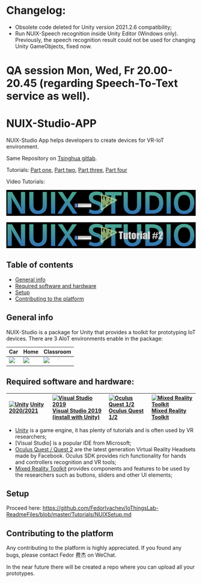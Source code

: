 # Changelog: 
* Obsolete code deleted for Unity version 2021.2.6 compatibility;
* Run NUIX-Speech recognition inside Unity Editor (Windows only). Previously, the speech recognition result could not be used for changing Unity GameObjects, fixed now.

# QA session Mon, Wed, Fr 20.00-20.45 (regarding Speech-To-Text service as well).

# NUIX-Studio-APP
NUIX-Studio App helps developers to create devices for VR-IoT environment.

Same Repository on [Tsinghua gitlab](https://git.tsinghua.edu.cn/feij21/NUIX-Studio-APP).

Tutorials: [Part one](https://github.com/FedorIvachev/IoThingsLab-ReadmeFiles/blob/master/Tutorials/NUIXSetup.md), [Part two](https://github.com/FedorIvachev/IoThingsLab-ReadmeFiles/blob/master/Tutorials/NUIXTutorial.md), [Part three](https://github.com/FedorIvachev/IoThingsLab-ReadmeFiles/blob/master/Tutorials/NUIXTutorial-DeviceCreation.md), [Part four](https://github.com/FedorIvachev/IoThingsLab-ReadmeFiles/blob/master/Tutorials/NUIXDevices.md)

Video Tutorials:

[![Video demo](https://github.com/FedorIvachev/IoThingsLab-ReadmeFiles/blob/master/Readme/Files/NUIX-LOGO.png)](https://cloud.tsinghua.edu.cn/f/537b9df8473b415d9cc4/)

[![Tutorial-2](https://github.com/FedorIvachev/IoThingsLab-ReadmeFiles/blob/master/Readme/Files/NUIX-LOGO-Tutorial-2.jpg)](https://cloud.tsinghua.edu.cn/f/f96ce760d8db46fda4f2/)


## Table of contents
* [General info](#general-info)
* [Required software and hardware](#required-software-and-hardware)
* [Setup](#setup)
* [Contributing to the platform](#contributing-to-the-platform)


## General info

NUIX-Studio is a package for Unity that provides a toolkit for prototyping IoT devices. There are 3 AIoT environments enable in the package:

|Car|Home|Classroom| 
| --- | --- | --- |
| ![](https://github.com/FedorIvachev/IoThingsLab-ReadmeFiles/blob/master/Readme/Files/v0.7/Car.gif)| ![](https://github.com/FedorIvachev/IoThingsLab-ReadmeFiles/blob/master/Readme/Files/v0.7/Home.gif) | ![](https://github.com/FedorIvachev/IoThingsLab-ReadmeFiles/blob/master/Readme/Files/v0.7/Class.gif) |


## Required software and hardware:
| [![Unity](https://docs.microsoft.com/windows/mixed-reality/mrtk-unity/features/images/MRTK170802_Short_18.png)](https://unity3d.com/get-unity/download/archive) [Unity 2020/2021](https://unity3d.com/get-unity/download/archive)| [![Visual Studio 2019](https://camo.githubusercontent.com/e5e43f29fcf61f4180ee4b52b1451bf35c0765e135b5bef1578c4abe320e62d3/68747470733a2f2f646f63732e6d6963726f736f66742e636f6d2f77696e646f77732f6d697865642d7265616c6974792f6d72746b2d756e6974792f66656174757265732f696d616765732f4d52544b3137303830325f53686f72745f31392e706e67)](http://dev.windows.com/downloads) [Visual Studio 2019 (install with Unity)](http://dev.windows.com/downloads)| [![Oculus Quest 1/2](https://docs.microsoft.com/windows/mixed-reality/mrtk-unity/features/images/MRTK170802_Short_20.png)](https://www.oculus.com/quest-2/) [Oculus Quest 1/2](https://www.oculus.com/quest-2/)| [![Mixed Reality Toolkit](https://camo.githubusercontent.com/f0ddabd626caa6ddf3cd178dcb6eccd0fd9ab733258698c7cbb3ab44ad73de34/68747470733a2f2f6d6963726f736f66742e6769746875622e696f2f4d697865645265616c697479546f6f6c6b69742d556e6974792f446f63756d656e746174696f6e2f496d616765732f4d52544b5f4c6f676f5f5265762e706e67)](https://github.com/microsoft/MixedRealityToolkit-Unity) [Mixed Reality Toolkit](https://github.com/microsoft/MixedRealityToolkit-Unity)|
| :--- | :--- | :--- | :--- |

* [Unity](https://unity.com) is a game engine, it has plenty of tutorials and is often used by VR researchers;
* [Visual Studio] is a popular IDE from Microsoft;
* [Oculus Quest / Quest 2](https://www.oculus.com) are the latest generation Virtual Reality Headsets made by Facebook. Oculus SDK provides rich functionality for hands and controllers recognition and VR tools;
* [Mixed Reality Toolkit](https://github.com/microsoft/MixedRealityToolkit-Unity) provides components and features to be used by the researchers such as buttons, sliders and other UI elements;

## Setup
Proceed here: https://github.com/FedorIvachev/IoThingsLab-ReadmeFiles/blob/master/Tutorials/NUIXSetup.md

## Contributing to the platform
Any contributing to the platform is highly appreciated. If you found any bugs, please contact Fedor 费杰 on WeChat.

In the near future there will be created a repo where you can upload all your prototypes.
